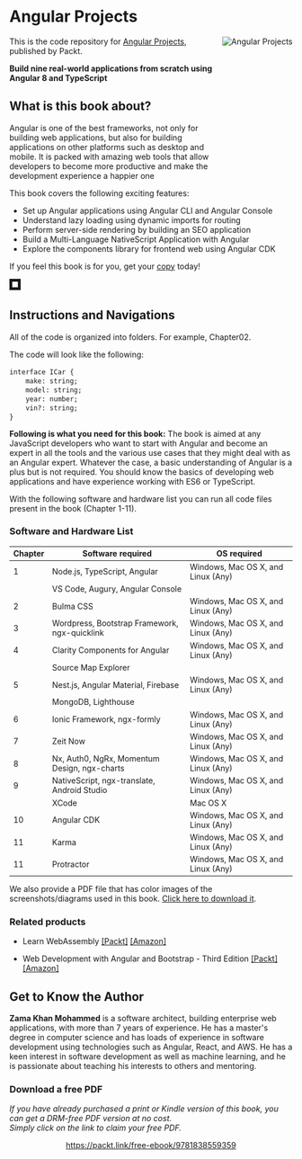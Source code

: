 # Angular Projects

<a href="https://www.packtpub.com/web-development/angular-projects?utm_source=github&utm_medium=repository&utm_campaign=9781838559359"><img src="https://static.packt-cdn.com/products/9781838559359/cover/smaller" alt="Angular Projects" height="256px" align="right"></a>

This is the code repository for [Angular Projects](https://www.packtpub.com/web-development/angular-projects?utm_source=github&utm_medium=repository&utm_campaign=9781838559359), published by Packt.

**Build nine real-world applications from scratch using Angular 8 and TypeScript**

## What is this book about?
Angular is one of the best frameworks, not only for building web applications, but also for building applications on other platforms such as desktop and mobile. It is packed with amazing web tools that allow developers to become more productive and make the development experience a happier one

This book covers the following exciting features: 
* Set up Angular applications using Angular CLI and Angular Console
* Understand lazy loading using dynamic imports for routing
* Perform server-side rendering by building an SEO application
* Build a Multi-Language NativeScript Application with Angular
* Explore the components library for frontend web using Angular CDK

If you feel this book is for you, get your [copy](https://www.amazon.com/dp/1838559353) today!

<a href="https://www.packtpub.com/?utm_source=github&utm_medium=banner&utm_campaign=GitHubBanner"><img src="https://raw.githubusercontent.com/PacktPublishing/GitHub/master/GitHub.png" 
alt="https://www.packtpub.com/" border="5" /></a>


## Instructions and Navigations
All of the code is organized into folders. For example, Chapter02.

The code will look like the following:
```
interface ICar {
    make: string;
    model: string;
    year: number;
    vin?: string;
}
```

**Following is what you need for this book:**
The book is aimed at any JavaScript developers who want to start with Angular and
become an expert in all the tools and the various use cases that they might deal with as an
Angular expert. Whatever the case, a basic understanding of Angular is a plus but is not
required. You should know the basics of developing web applications and have experience
working with ES6 or TypeScript.

With the following software and hardware list you can run all code files present in the book (Chapter 1-11).

### Software and Hardware List
  
| Chapter  | Software required                             | OS required                        |
| -------- | --------------------------------------------- | -----------------------------------|
| 1        | Node.js, TypeScript, Angular                  | Windows, Mac OS X, and Linux (Any) |
|          | VS Code, Augury, Angular Console              |                                    |
| 2        | Bulma CSS                                     | Windows, Mac OS X, and Linux (Any) |
| 3        | Wordpress, Bootstrap Framework, ngx-quicklink | Windows, Mac OS X, and Linux (Any) |
| 4        | Clarity Components for Angular                | Windows, Mac OS X, and Linux (Any) |
|          | Source Map Explorer                           |                                    |
| 5        | Nest.js, Angular Material, Firebase           | Windows, Mac OS X, and Linux (Any) |
|          | MongoDB, Lighthouse                           |                                    |
| 6        | Ionic Framework, ngx-formly                   | Windows, Mac OS X, and Linux (Any) |
| 7        | Zeit Now                                      | Windows, Mac OS X, and Linux (Any) |
| 8        | Nx, Auth0, NgRx, Momentum Design, ngx-charts  | Windows, Mac OS X, and Linux (Any) |
| 9        | NativeScript, ngx-translate, Android Studio   | Windows, Mac OS X, and Linux (Any) |                                       |          | NativeScript Playground                       | Android/iOS                        |
|          | XCode                                         | Mac OS X                           |
| 10       | Angular CDK                                   | Windows, Mac OS X, and Linux (Any) |
| 11       | Karma                                         | Windows, Mac OS X, and Linux (Any) |
| 11       | Protractor                                    | Windows, Mac OS X, and Linux (Any) |

We also provide a PDF file that has color images of the screenshots/diagrams used in this book. [Click here to download it](https://static.packt-cdn.com/downloads/9781838559359_ColorImages.pdf).


### Related products <Other books you may enjoy>
* Learn WebAssembly [[Packt]](https://www.packtpub.com/web-development/learn-webassembly?utm_source=github&utm_medium=repository&utm_campaign=9781788997379) [[Amazon]](https://www.amazon.com/dp/1788997379)

* Web Development with Angular and Bootstrap - Third Edition [[Packt]](https://www.packtpub.com/web-development/web-development-angular-and-bootstrap-third-edition?utm_source=github&utm_medium=repository&utm_campaign=9781788838108) [[Amazon]](https://www.amazon.com/dp/1788838106)

## Get to Know the Author
**Zama Khan Mohammed**
is a software architect, building enterprise web applications, with more than 7 years of experience. He has a master's degree in computer science and has loads of experience in software development using technologies such as Angular, React, and AWS. He has a keen interest in software development as well as machine learning, and he is passionate about teaching his interests to others and mentoring.

### Download a free PDF

 <i>If you have already purchased a print or Kindle version of this book, you can get a DRM-free PDF version at no cost.<br>Simply click on the link to claim your free PDF.</i>
<p align="center"> <a href="https://packt.link/free-ebook/9781838559359">https://packt.link/free-ebook/9781838559359 </a> </p>